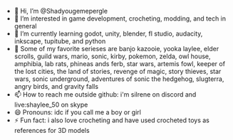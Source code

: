 - 👋 Hi, I’m @Shadyougemepergle
- 👀 I’m interested in game development, crocheting, modding, and tech in general
- 🌱 I’m currently learning godot, unity, blender, fl studio, audacity, inkscape, tupitube, and python
- 💞️ Some of my favorite serieses are banjo kazooie, yooka laylee, elder scrolls, guild wars, mario, sonic, kirby, pokemon, zelda, owl house, amphibia, lab rats, phineas ands ferb, star wars, artemis fowl, keeper of the lost cities, the land of stories, revenge of magic, story thieves, star wars, sonic underground, adventures of sonic the hedgehog, slugterra, angry birds, and gravity falls
- 📫 How to reach me outside github: i'm silrene on discord and live:shaylee_50 on skype
- 😄 Pronouns: idc if you call me a boy or girl
- ⚡ Fun fact: i also love crocheting and have used crocheted toys as references for 3D models

<!---
Shadyougemepergle/Shadyougemepergle is a ✨ special ✨ repository because its `README.md` (this file) appears on your GitHub profile.
You can click the Preview link to take a look at your changes.
--->
